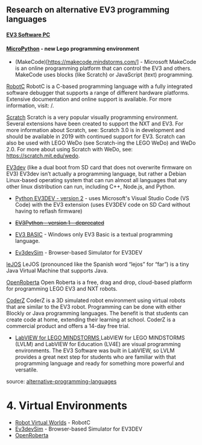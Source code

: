 ## Research on alternative EV3 programming languages
#### [EV3 Software PC](https://www.lego.com/en-ca/themes/mindstorms/downloads)
#### [MicroPython](https://education.lego.com/en-us/downloads/mindstorms-ev3/software#MicroPython?fbclid=IwAR0go3PgzBw16JmvvLphNC_KR2sRoZfiBvkew6w2SBzcX4gZzSukVrIeM8I) - new Lego programming environment

* (MakeCode)[https://makecode.mindstorms.com/] - Microsoft MakeCode is an online programming platform that can control the EV3 and others.  MakeCode uses blocks (like Scratch) or JavaScript (text) programming.

[RobotC](http://www.robotc.net)
RobotC is a C-based programming language with a fully integrated software debugger that supports a range of different hardware platforms. 
Extensive documentation and online support is available. For more information, visit: /.

[Scratch](https://scratch.mit.edu/)
Scratch is a very popular visually programming environment. Several extensions have been created to support the NXT and EV3. 
For more information about Scratch, see:   Scratch 3.0 is in development and should be available in 2019 with continued support for EV3. Scratch can also be used with LEGO WeDo (see Scratch-ing the LEGO WeDo) and WeDo 2.0. For more about using Scratch with WeDo, see: https://scratch.mit.edu/wedo.

[EV3dev](http://www.ev3dev.org/) (like a dual boot from SD card that does not overwrite firmware on EV3)
EV3dev isn’t actually a programming language, but rather a Debian Linux-based operating system that can run almost all languages that any other linux distribution can run, including C++, Node.js, and Python. 
* [Python EV3DEV - version 2](https://sites.google.com/site/ev3devpython/) - uses Microsoft's Visual Studio Code (VS Code) with the EV3 extension (uses EV3DEV code on SD Card without having to reflash firmware)
* ~~[EV3Python - version 1 - deprecated](https://sites.google.com/site/ev3python/)~~

* [EV3 BASIC](https://sites.google.com/site/ev3basic/) - Windows only
EV3 Basic is a textual programming language.
* [Ev3devSim](https://www.aposteriori.com.sg/Ev3devSim/index.html) - Browser-based Simulator for EV3DEV

[leJOS](http://www.lejos.org/ev3.php)
LeJOS (pronounced like the Spanish word “lejos” for “far”) is a tiny Java Virtual Machine that supports Java. 

[OpenRoberta](https://lab.open-roberta.org/)
Open Roberta is a free, drag and drop, cloud-based platform for programming LEGO EV3 and NXT robots. 

[CoderZ](https://gocoderz.com/)
CoderZ is a 3D simulated robot environment using virtual robots that are similar to the EV3 robot.
Programming can be done with either Blockly or Java programming languages. 
The benefit is that students can create code at home, extending their learning at school. 
CoderZ is a commercial product and offers a 14-day free trial.

* [LabVIEW for LEGO MINDSTORMS ](https://www.ni.com/en-ca/support/downloads/software-products/download.labview-for-lego-mindstorms.html)
LabVIEW for LEGO MINDSTORMS (LVLM) and LabVIEW for Education (LV4E) are visual programming environments. 
The EV3 Software was built in LabVIEW, so LVLM provides a great next step for students who are familiar with that programming language and ready for something more powerful and versatile. 

source: [alternative-programming-languages](http://www.legoengineering.com/alternative-programming-languages/)


# 4. Virtual Environments
* [Robot Virtual Worlds](http://www.robotvirtualworlds.com/) - RobotC
* [Ev3devSim](https://www.aposteriori.com.sg/Ev3devSim/index.html) - Browser-based Simulator for EV3DEV
* [OpenRoberta](https://lab.open-roberta.org/)

